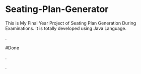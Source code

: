 # Seating-Plan-Generator

This is My Final Year Project of Seating Plan Generation During Examinations. It is totally developed using Java Language.






























































































































.





















































#Done










































































































.




































































































































































































































































































































































































































































































.






































